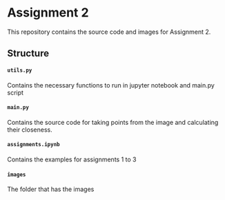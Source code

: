 # Assignment 2

This repository contains the source code and images for Assignment 2.

## Structure
#### `utils.py`
Contains the necessary functions to run in jupyter notebook and main.py script 
#### `main.py`
Contains the source code for taking points from the image and calculating their closeness.
#### `assignments.ipynb`
Contains the examples for assignments 1 to 3
#### `images`
The folder that has the images
